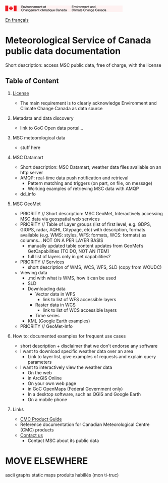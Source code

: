 ![ECCC logo](img_eccc-logo.png)

[En français](readme_fr.md)

Meteorological Service of Canada public data documentation
==========================================================

Short description: access MSC public data, free of charge, with the license 

Table of Content
----------------
1. [License](license)
    * The main requirement is to clearly acknowledge Environment and Climate Change Canada as data source

2. Metadata and data discovery
    * link to GoC Open data portal... 

3. MSC meteorological data
    * stuff here
    
4. MSC Datamart
    * Short description: MSC Datamart, weather data files available on an http server
    * AMQP: real-time data push notification and retrieval
      * Pattern matching and triggers (on part, on file, on message)
      * Working examples of retrieving MSC data with AMQP
    * dd_info
    
5. MSC GeoMet
    * PRIORITY // Short description: MSC GeoMet, Interactively accessing MSC data via geospatial web services
    * PRIORITY // Table of Layer groups (list of first level, e.g. GDPS, GIOPS, radar, AQHI, Citypage, etc) with description, formats available (e.g. WMS: styles, WFS: formats, WCS: formats) as columns... NOT ON A PER LAYER BASIS
	    - manually updated table content updates from GeoMet’s GetCapabilities [TO DO, NOT AN ITEM]
	    - full list of layers only in get capabilities?
    * PRIORITY // Services
	    - short description of WMS, WCS, WFS, SLD (copy from WOUDC)
    * Viewing data
	    - .md with what is WMS, how it can be used
	    - SLD
	    - Downloading data
		    - Vector data in WFS 
			    - link to list of WFS accessible layers 
		    - Raster data in WCS
			    - link to list of WCS accessible layers 
		    - Time series
	    - KML (Google Earth examples)
    * PRIORITY // GeoMet-Info
    
6. How to: documented examples for frequent use cases 
    * short description + disclaimer that we don't endorse any software
    * I want to download specific weather data over an area
	    - Link to layer list, give examples of requests and explain query parameters 
    * I want to interactively view the weather data
	    - On the web
	    - in ArcGIS Online
        - On your own web page
	    - in GoC OpenMaps (Federal Government only)
	    - In a desktop software, such as QGIS and Google Earth
	    - On a mobile phone
	    
7. Links
    - [CMC Product Guide](http://collaboration.cmc.ec.gc.ca/cmc/cmoi/product_guide/index_e.html)
	-  Reference documentation for Canadian Meteorological Centre (CMC) products
    - [Contact us](http://weather.gc.ca/mainmenu/contact_us_e.html)
        - Contact MSC about its public data

# MOVE ELSEWHERE
ascii
graphs
static maps
produits habillés (mon ti-truc)


